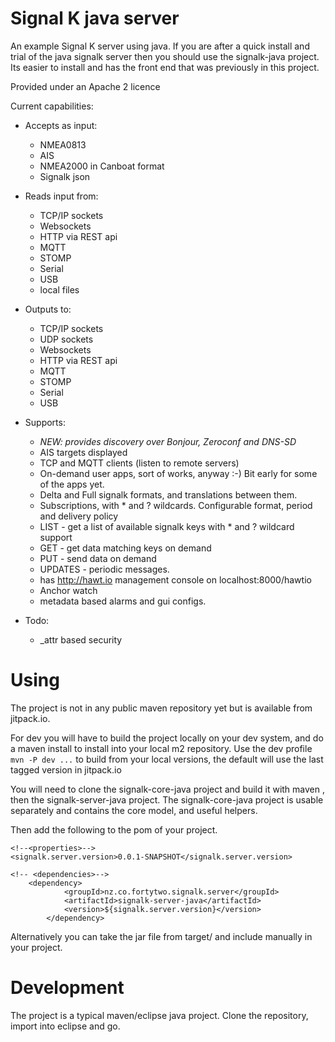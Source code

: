 Signal K java server
=================================================

An example Signal K server using java. If you are after a quick install and trial of the java signalk server then you should use the signalk-java project. Its easier to install and has the front end that was previously in this project.

Provided under an Apache 2 licence

Current capabilities:
* Accepts as input:
	* NMEA0813
	* AIS 
	* NMEA2000 in Canboat format
	* Signalk json
* Reads input from:
	* TCP/IP sockets
	* Websockets
	* HTTP via REST api
	* MQTT
	* STOMP
	* Serial
	* USB
	* local files
* Outputs to:
	* TCP/IP sockets
	* UDP sockets
	* Websockets
	* HTTP via REST api
	* MQTT
	* STOMP
	* Serial
	* USB
* Supports:
	* *NEW: provides discovery over Bonjour, Zeroconf and DNS-SD*
	* AIS targets displayed
	* TCP and MQTT clients (listen to remote servers)
    * On-demand user apps, sort of works, anyway :-)  Bit early for some of the apps yet.
	* Delta and Full signalk formats, and translations between them.
	* Subscriptions, with * and ? wildcards. Configurable format, period and delivery policy
	* LIST - get a list of available signalk keys with * and ? wildcard support
	* GET - get data matching keys on demand
	* PUT - send data on demand 
	* UPDATES - periodic messages.
	* has http://hawt.io management console on localhost:8000/hawtio 
	* Anchor watch
	* metadata based alarms and gui configs.
	
* Todo:
	* _attr based security

Using
=====
The project is not in any public maven repository yet but is available from jitpack.io. 

For dev you will have to build the project locally on your dev system, and do a maven install to install into your local m2 repository. 
Use the dev profile `mvn -P dev ...` to build from your local versions, the default will use the last tagged version in jitpack.io 

You will need to clone the signalk-core-java project and build it with maven , then the signalk-server-java project.
The signalk-core-java project is usable separately and contains the core model, and useful helpers.

Then add the following to the pom of your project.

```
<!--<properties>-->
<signalk.server.version>0.0.1-SNAPSHOT</signalk.server.version>

<!-- <dependencies>-->
    <dependency>
			<groupId>nz.co.fortytwo.signalk.server</groupId>
			<artifactId>signalk-server-java</artifactId>
			<version>${signalk.server.version}</version>
		</dependency>

```
Alternatively you can take the jar file from target/ and include manually in your project.

Development
===========

The project is a typical maven/eclipse java project. Clone the repository, import into eclipse and go.

